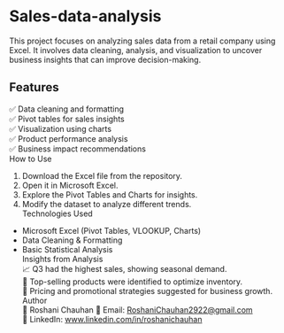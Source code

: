# Sales-data-analysis
This project focuses on analyzing sales data from a retail company using Excel. It involves data cleaning, analysis, and visualization to uncover business insights that can improve decision-making.
## Features  
✅ Data cleaning and formatting  
✅ Pivot tables for sales insights  
✅ Visualization using charts  
✅ Product performance analysis  
✅ Business impact recommendations  
 How to Use  
1. Download the Excel file from the repository.  
2. Open it in Microsoft Excel.  
3. Explore the Pivot Tables and Charts for insights.  
4. Modify the dataset to analyze different trends.  
 Technologies Used  
- Microsoft Excel (Pivot Tables, VLOOKUP, Charts)  
- Data Cleaning & Formatting  
- Basic Statistical Analysis  
 Insights from Analysis  
📈 Q3 had the highest sales, showing seasonal demand.  
🥇 Top-selling products were identified to optimize inventory.  
🎯 Pricing and promotional strategies suggested for business growth.  
  Author  
👤 Roshani Chauhan
📧 Email: RoshaniChauhan2922@gmail.com  
🔗 LinkedIn: www.linkedin.com/in/roshanichauhan

